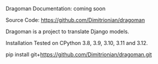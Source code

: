 Dragoman
Documentation: coming soon

Source Code: https://github.com/Dimitrionian/dragoman

Dragoman is a project to translate Django models.

Installation
Tested on CPython 3.8, 3.9, 3.10, 3.11 and 3.12.

pip install git+https://github.com/Dimitrionian/dragoman.git